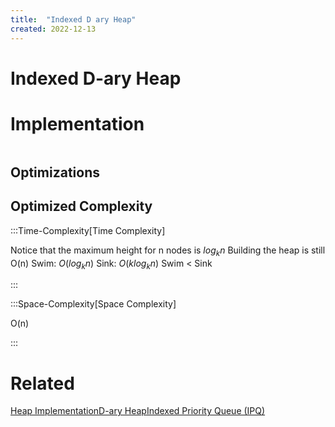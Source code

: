 ```yaml
---
title:  "Indexed D ary Heap"
created: 2022-12-13
---
```





# Indexed D-ary Heap

# Implementation

```python

```

## Optimizations

## Optimized Complexity

:::Time-Complexity[Time Complexity] 

Notice that the maximum height for n nodes is $log_kn$
Building the heap is still O(n) 
Swim: $O(log_kn)$
Sink: $O(klog_kn)$
Swim < Sink

:::

:::Space-Complexity[Space Complexity] 

O(n)

:::



# Related
[Heap Implementation](</docs/Algorithms/Advanced Data Structures/Heap Implementation.md>)[D-ary Heap](</docs/Algorithms/Advanced Data Structures/D-ary Heap.md>)[Indexed Priority Queue (IPQ)](</docs/Algorithms/Advanced Data Structures/Indexed Priority Queue (IPQ).md>)